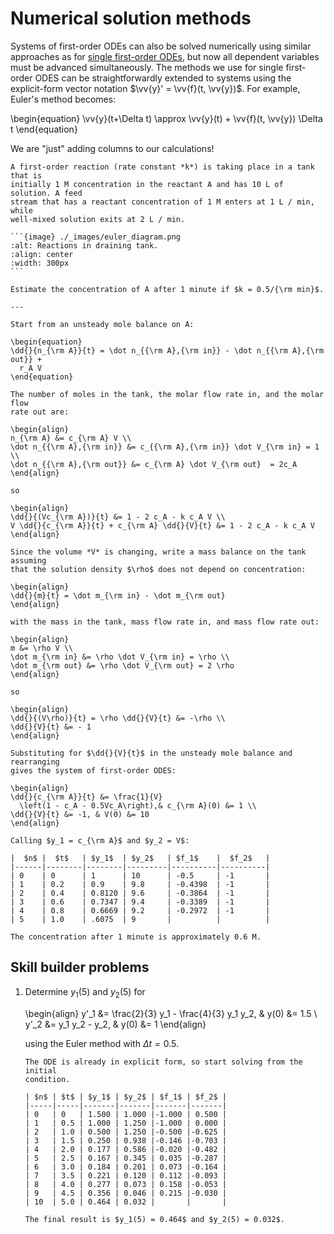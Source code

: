 # Numerical solution methods

Systems of first-order ODEs can also be solved numerically using similar
approaches as for
[single first-order ODEs](../first-order-odes/numerical-solution.md), but now
all dependent variables must be advanced simultaneously. The methods we use
for single first-order ODES can be straightforwardly extended to systems using
the explicit-form vector notation $\vv{y}' = \vv{f}(t, \vv{y})$. For example,
Euler's method becomes:

\begin{equation}
\vv{y}(t+\Delta t) \approx \vv{y}(t) + \vv{f}(t, \vv{y}) \Delta t
\end{equation}

We are "just" adding columns to our calculations!

````{example} First-order reaction in a draining tank
A first-order reaction (rate constant *k*) is taking place in a tank that is
initially 1 M concentration in the reactant A and has 10 L of solution. A feed
stream that has a reactant concentration of 1 M enters at 1 L / min, while
well-mixed solution exits at 2 L / min.

```{image} ./_images/euler_diagram.png
:alt: Reactions in draining tank.
:align: center
:width: 300px
```

Estimate the concentration of A after 1 minute if $k = 0.5/{\rm min}$.

---

Start from an unsteady mole balance on A:

\begin{equation}
\dd{}{n_{\rm A}}{t} = \dot n_{{\rm A},{\rm in}} - \dot n_{{\rm A},{\rm out}} +
  r_A V
\end{equation}

The number of moles in the tank, the molar flow rate in, and the molar flow
rate out are:

\begin{align}
n_{\rm A} &= c_{\rm A} V \\
\dot n_{{\rm A},{\rm in}} &= c_{{\rm A},{\rm in}} \dot V_{\rm in} = 1 \\
\dot n_{{\rm A},{\rm out}} &= c_{\rm A} \dot V_{\rm out}  = 2c_A
\end{align}

so

\begin{align}
\dd{}{(Vc_{\rm A})}{t} &= 1 - 2 c_A - k c_A V \\
V \dd{}{c_{\rm A}}{t} + c_{\rm A} \dd{}{V}{t} &= 1 - 2 c_A - k c_A V
\end{align}

Since the volume *V* is changing, write a mass balance on the tank assuming
that the solution density $\rho$ does not depend on concentration:

\begin{align}
\dd{}{m}{t} = \dot m_{\rm in} - \dot m_{\rm out}
\end{align}

with the mass in the tank, mass flow rate in, and mass flow rate out:

\begin{align}
m &= \rho V \\
\dot m_{\rm in} &= \rho \dot V_{\rm in} = \rho \\
\dot m_{\rm out} &= \rho \dot V_{\rm out} = 2 \rho
\end{align}

so

\begin{align}
\dd{}{(V\rho)}{t} = \rho \dd{}{V}{t} &= -\rho \\
\dd{}{V}{t} &= - 1
\end{align}

Substituting for $\dd{}{V}{t}$ in the unsteady mole balance and rearranging
gives the system of first-order ODES:

\begin{align}
\dd{}{c_{\rm A}}{t} &= \frac{1}{V}
  \left(1 - c_A - 0.5Vc_A\right),& c_{\rm A}(0) &= 1 \\
\dd{}{V}{t} &= -1, & V(0) &= 10
\end{align}

Calling $y_1 = c_{\rm A}$ and $y_2 = V$:

|  $n$ |  $t$   | $y_1$  | $y_2$   | $f_1$    |  $f_2$   |
|------|--------|--------|---------|----------|----------|
| 0    | 0      | 1      | 10      | -0.5     | -1       |
| 1    | 0.2    | 0.9    | 9.8     | -0.4398  | -1       |
| 2    | 0.4    | 0.8120 | 9.6     | -0.3864  | -1       |
| 3    | 0.6    | 0.7347 | 9.4     | -0.3389  | -1       |
| 4    | 0.8    | 0.6669 | 9.2     | -0.2972  | -1       |
| 5    | 1.0    | .6075  | 9       |          |          |

The concentration after 1 minute is approximately 0.6 M.
````

## Skill builder problems

1. Determine $y_1(5)$ and $y_2(5)$ for

   \begin{align}
   y'_1 &= \frac{2}{3} y_1 - \frac{4}{3} y_1 y_2, & y(0) &= 1.5 \\
   y'_2 &= y_1 y_2 - y_2, & y(0) &= 1
   \end{align}

   using the Euler method with $\Delta t = 0.5$.

   ```{solution}
   The ODE is already in explicit form, so start solving from the initial
   condition.

   | $n$ | $t$ | $y_1$ | $y_2$ | $f_1$ | $f_2$ |
   |-----|-----|-------|-------|-------|-------|
   | 0   | 0   | 1.500 | 1.000 |-1.000 | 0.500 |
   | 1   | 0.5 | 1.000 | 1.250 |-1.000 | 0.000 |
   | 2   | 1.0 | 0.500 | 1.250 |-0.500 |-0.625 |
   | 3   | 1.5 | 0.250 | 0.938 |-0.146 |-0.703 |
   | 4   | 2.0 | 0.177 | 0.586 |-0.020 |-0.482 |
   | 5   | 2.5 | 0.167 | 0.345 | 0.035 |-0.287 |
   | 6   | 3.0 | 0.184 | 0.201 | 0.073 |-0.164 |
   | 7   | 3.5 | 0.221 | 0.120 | 0.112 |-0.093 |
   | 8   | 4.0 | 0.277 | 0.073 | 0.158 |-0.053 |
   | 9   | 4.5 | 0.356 | 0.046 | 0.215 |-0.030 |
   | 10  | 5.0 | 0.464 | 0.032 |       |       |

   The final result is $y_1(5) = 0.464$ and $y_2(5) = 0.032$.
   ```
